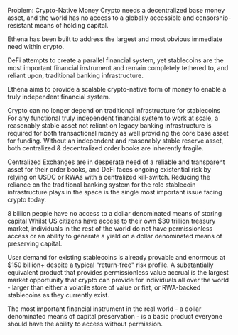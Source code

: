 Problem: Crypto-Native Money
Crypto needs a decentralized base money asset, and the world has no access to a globally accessible and censorship-resistant means of holding capital.


Ethena has been built to address the largest and most obvious immediate need within crypto. 

DeFi attempts to create a parallel financial system, yet stablecoins are the most important financial instrument and remain completely tethered to, and reliant upon, traditional banking infrastructure. 

Ethena aims to provide a scalable crypto-native form of money to enable a truly independent financial system.

Crypto can no longer depend on traditional infrastructure for stablecoins 
For any functional truly independent financial system to work at scale, a reasonably stable asset not reliant on legacy banking infrastructure is required for both transactional money as well providing the core base asset for funding. Without an independent and reasonably stable reserve asset, both centralized & decentralized order books are inherently fragile.

Centralized Exchanges are in desperate need of a reliable and transparent asset for their order books, and DeFi faces ongoing existential risk by relying on USDC or RWAs with a centralized kill-switch. Reducing the reliance on the traditional banking system for the role stablecoin infrastructure plays in the space is the single most important issue facing crypto today.

8 billion people have no access to a dollar denominated means of storing capital
Whilst US citizens have access to their own $30 trillion treasury market, individuals in the rest of the world do not have permissionless access or an ability to generate a yield on a dollar denominated means of preserving capital.

User demand for existing stablecoins is already provable and enormous at $150 billion+ despite a typical “return-free" risk profile. A substantially equivalent product that provides permissionless value accrual is the largest market opportunity that crypto can provide for individuals all over the world - larger than either a volatile store of value or fiat, or RWA-backed stablecoins as they currently exist.

The most important financial instrument in the real world - a dollar denominated means of capital preservation - is a basic product everyone should have the ability to access without permission.